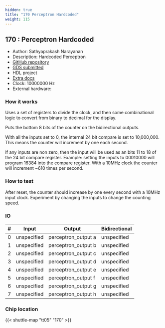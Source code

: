 ```yaml
---
hidden: true
title: "170 Perceptron Hardcoded"
weight: 115
---
```


## 170 : Perceptron Hardcoded

* Author: Sathyaprakash Narayanan
* Description: Hardcoded Perceptron
* [GitHub repository](https://github.com/satabios/ttf-perceptron)
* [GDS submitted](https://github.com/satabios/ttf-perceptron/actions/runs/6752612099)
* HDL project
* [Extra docs]()
* Clock: 10000000 Hz
* External hardware: 



### How it works

Uses a set of registers to divide the clock, and then some combinational logic
to convert from binary to decimal for the display.

Puts the bottom 8 bits of the counter on the bidirectional outputs.

With all the inputs set to 0, the internal 24 bit compare is set to 10,000,000. This means the
counter will increment by one each second.

If any inputs are non zero, then the input will be used as an bits 11 to 18 of the 24 bit compare register.
Example: setting the inputs to 00010000 will program 16384 into the compare register.
With a 10MHz clock the counter will increment ~610 times per second.


### How to test

After reset, the counter should increase by one every second with a 10MHz input clock.
Experiment by changing the inputs to change the counting speed.


### IO

| # | Input        | Output       | Bidirectional      |
|---|--------------|--------------| -------------------|
| 0 | unspecified  | perceptron_output a | unspecified |
| 1 | unspecified  | perceptron_output b | unspecified |
| 2 | unspecified  | perceptron_output c | unspecified |
| 3 | unspecified  | perceptron_output d | unspecified |
| 4 | unspecified  | perceptron_output e | unspecified |
| 5 | unspecified  | perceptron_output f | unspecified |
| 6 | unspecified  | perceptron_output g | unspecified |
| 7 | unspecified  | perceptron_output h | unspecified |

### Chip location

{{< shuttle-map "tt05" "170" >}}
